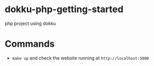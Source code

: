 # dokku-php-getting-started
php project using dokku

# Commands
- `make up` and check the website running at `http://localhost:5000`
